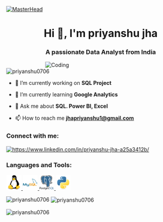 [![MasterHead](https://synder.com/blog/wp-content/uploads/sites/5/2023/04/data-driven-analytics-and-why-its-important-1024x317.jpg)](https://github.com/priyanshu0706)
<h1 align="center">Hi 👋, I'm priyanshu jha</h1>
<h3 align="center">A passionate Data Analyst from India</h3>
<img align="right" alt="Coding" width="400" src="https://capturly.com/blog/wp-content/uploads/2018/02/Data-Website-Analytics.gif"

<p align="left"> <img src="https://komarev.com/ghpvc/?username=priyanshu0706&label=Profile%20views&color=0e75b6&style=flat" alt="priyanshu0706" /> </p>

- 🔭 I’m currently working on **SQL Project**

- 🌱 I’m currently learning **Google Analytics**

- 💬 Ask me about **SQL. Power BI, Excel**

- 📫 How to reach me **jhapriyanshu1@gmail.com**

<h3 align="left">Connect with me:</h3>
<p align="left">
<a href="https://linkedin.com/in/https://www.linkedin.com/in/priyanshu-jha-a25a3412b/" target="blank"><img align="center" src="https://raw.githubusercontent.com/rahuldkjain/github-profile-readme-generator/master/src/images/icons/Social/linked-in-alt.svg" alt="https://www.linkedin.com/in/priyanshu-jha-a25a3412b/" height="30" width="40" /></a>
</p>

<h3 align="left">Languages and Tools:</h3>
<p align="left"> <a href="https://www.linux.org/" target="_blank" rel="noreferrer"> <img src="https://raw.githubusercontent.com/devicons/devicon/master/icons/linux/linux-original.svg" alt="linux" width="40" height="40"/> </a> <a href="https://www.mysql.com/" target="_blank" rel="noreferrer"> <img src="https://raw.githubusercontent.com/devicons/devicon/master/icons/mysql/mysql-original-wordmark.svg" alt="mysql" width="40" height="40"/> </a> <a href="https://www.postgresql.org" target="_blank" rel="noreferrer"> <img src="https://raw.githubusercontent.com/devicons/devicon/master/icons/postgresql/postgresql-original-wordmark.svg" alt="postgresql" width="40" height="40"/> </a> <a href="https://www.python.org" target="_blank" rel="noreferrer"> <img src="https://raw.githubusercontent.com/devicons/devicon/master/icons/python/python-original.svg" alt="python" width="40" height="40"/> </a> </p>

<p><img align="left" src="https://github-readme-stats.vercel.app/api/top-langs?username=priyanshu0706&show_icons=true&locale=en&layout=compact" alt="priyanshu0706" /></p>

<p>&nbsp;<img align="center" src="https://github-readme-stats.vercel.app/api?username=priyanshu0706&show_icons=true&locale=en" alt="priyanshu0706" /></p>

<p><img align="center" src="https://github-readme-streak-stats.herokuapp.com/?user=priyanshu0706&" alt="priyanshu0706" /></p>
